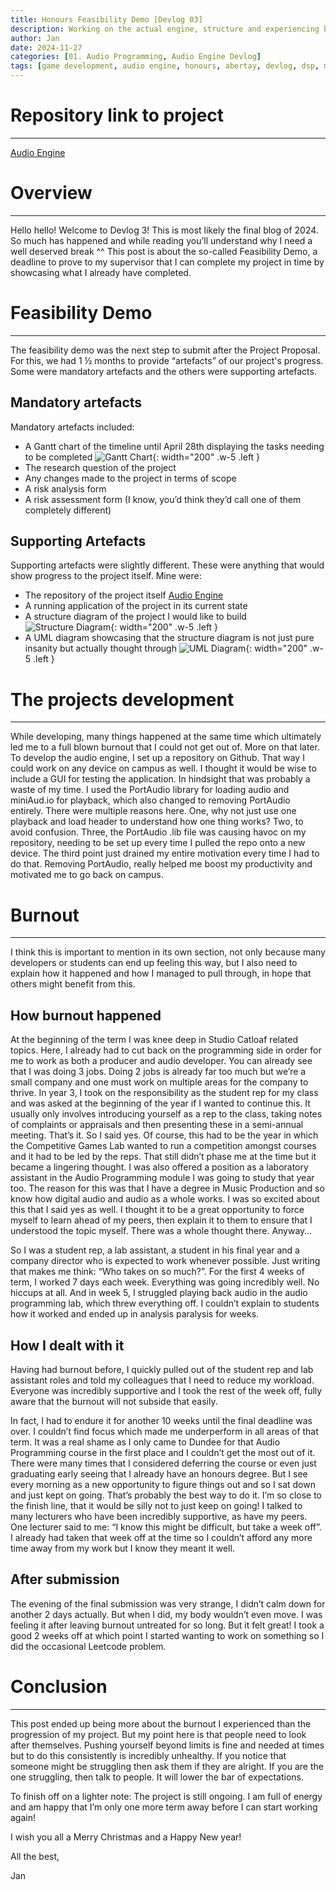 ```yaml
---
title: Honours Feasibility Demo [Devlog 03]
description: Working on the actual engine, structure and experiencing burnout
author: Jan
date: 2024-11-27
categories: [01. Audio Programming, Audio Engine Devlog]
tags: [game development, audio engine, honours, abertay, devlog, dsp, memory management]
---
```

# Repository link to project
---
[Audio Engine](https://github.com/JanHuss/maginEngineAudio)

# Overview
---
Hello hello! Welcome to Devlog 3! This is most likely the final blog of 2024. So much has happened and while reading you’ll understand why I need a well deserved break ^^
This post is about the so-called Feasibility Demo, a deadline to prove to my supervisor that I can complete my project in time by showcasing what I already have completed. 

# Feasibility Demo
---
The feasibility demo was the next step to submit after the Project Proposal. For this, we had 1 ½ months to provide “artefacts” of our project's progress. Some were mandatory artefacts and the others were supporting artefacts. 

## Mandatory artefacts
Mandatory artefacts included: 
- A Gantt chart of the timeline until April 28th displaying the tasks needing to be completed
![Gantt Chart](/assets/img/UMLs/Gantt.png){: width="200" .w-5 .left }<br>
- The research question of the project
- Any changes made to the project in terms of scope 
- A risk analysis form
- A risk assessment form (I know, you’d think they’d call one of them completely different)

## Supporting Artefacts
Supporting artefacts were slightly different. These were anything that would show progress to the project itself. Mine were:
- The repository of the project itself 
[Audio Engine](https://github.com/JanHuss/maginEngineAudio)<br>
- A running application of the project in its current state
- A structure diagram of the project I would like to build
![Structure Diagram](/assets/img/UMLs/HonourStructureDiagramOld.png){: width="200" .w-5 .left }<br>
- A UML diagram showcasing that the structure diagram is not just pure insanity but actually thought through
![UML Diagram](/assets/img/UMLs/HonourUMLOld.png){: width="200" .w-5 .left }<br>

# The projects development
---
While developing, many things happened at the same time which ultimately led me to a full blown burnout that I could not get out of. More on that later. 
To develop the audio engine, I set up a repository on Github. That way I could work on any device on campus as well. I thought it would be wise to include a GUI for testing the application. In hindsight that was probably a waste of my time. I used the PortAudio library for loading audio and miniAud.io for playback, which also changed to removing PortAudio entirely. There were multiple reasons here. One, why not just use one playback and load header to understand how one thing works? Two, to avoid confusion. Three, the PortAudio .lib file was causing havoc on my repository, needing to be set up every time I pulled the repo onto a new device. The third point just drained my entire motivation every time I had to do that.
Removing PortAudio, really helped me boost my productivity and motivated me to go back on campus.

# Burnout
---
I think this is important to mention in its own section, not only because many developers or students can end up feeling this way, but I also need to explain how it happened and how I managed to pull through, in hope that others might benefit from this.

## How burnout happened
At the beginning of the term I was knee deep in Studio Catloaf related topics. Here, I already had to cut back on the programming side in order for me to work as both a producer and audio developer. You can already see that I was doing 3 jobs. Doing 2 jobs is already far too much but we’re a small company and one must work on multiple areas for the company to thrive. 
In year 3, I took on the responsibility as the student rep for my class and was asked at the beginning of the year if I wanted to continue this. It usually only involves introducing yourself as a rep to the class, taking notes of complaints or appraisals and then presenting these in a semi-annual meeting. That’s it. So I said yes. Of course, this had to be the year in which the Competitive Games Lab wanted to run a competition amongst courses and it had to be led by the reps. That still didn’t phase me at the time but it became a lingering thought. 
I was also offered a position as a laboratory assistant in the Audio Programming module I was going to study that year too. The reason for this was that I have a degree in Music Production and so know how digital audio and audio as a whole works. I was so excited about this that I said yes as well. I thought it to be a great opportunity to force myself to learn ahead of my peers, then explain it to them to ensure that I understood the topic myself. There was a whole thought there. Anyway…

So I was a student rep, a lab assistant, a student in his final year and a company director who is expected to work whenever possible. Just writing that makes me think: “Who takes on so much?”. For the first 4 weeks of term, I worked 7 days each week. Everything was going incredibly well. No hiccups at all. And in week 5, I struggled playing back audio in the audio programming lab, which threw everything off. I couldn’t explain to students how it worked and ended up in analysis paralysis for weeks. 

## How I dealt with it
Having had burnout before, I quickly pulled out of the student rep and lab assistant roles and told my colleagues that I need to reduce my workload. Everyone was incredibly supportive and I took the rest of the week off, fully aware that the burnout will not subside that easily.

In fact, I had to endure it for another 10 weeks until the final deadline was over. I couldn’t find focus which made me underperform in all areas of that term. It was a real shame as I only came to Dundee for that Audio Programming course in the first place and I couldn’t get the most out of it. 
There were many times that I considered deferring the course or even just graduating early seeing that I already have an honours degree. But I see every morning as a new opportunity to figure things out and so I sat down and just kept on going. That’s probably the best way to do it. I’m so close to the finish line, that it would be silly not to just keep on going! I talked to many lecturers who have been incredibly supportive, as have my peers. One lecturer said to me: “I know this might be difficult, but take a week off”. I already had taken that week off at the time so I couldn’t afford any more time away from my work but I know they meant it well.

## After submission
The evening of the final submission was very strange, I didn’t calm down for another 2 days actually. But when I did, my body wouldn’t even move. I was feeling it after leaving burnout untreated for so long. But it felt great! I took a good 2 weeks off at which point I started wanting to work on something so I did the occasional Leetcode problem.

# Conclusion
---
This post ended up being more about the burnout I experienced than the progression of my project. But my point here is that people need to look after themselves. Pushing yourself beyond limits is fine and needed at times but to do this consistently is incredibly unhealthy.
If you notice that someone might be struggling then ask them if they are alright. If you are the one struggling, then talk to people. It will lower the bar of expectations.

To finish off on a lighter note: The project is still ongoing. I am full of energy and am happy that I’m only one more term away before I can start working again! 

I wish you all a Merry Christmas and a Happy New year!

All the best,

Jan
